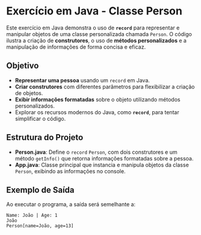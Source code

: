 # Exercício em Java - Classe Person

Este exercício em Java demonstra o uso de **`record`** para representar e manipular objetos de uma classe personalizada chamada `Person`. O código ilustra a criação de **construtores**, o uso de **métodos personalizados** e a manipulação de informações de forma concisa e eficaz.

## Objetivo

* **Representar uma pessoa** usando um `record` em Java.
* **Criar construtores** com diferentes parâmetros para flexibilizar a criação de objetos.
* **Exibir informações formatadas** sobre o objeto utilizando métodos personalizados.
* Explorar os recursos modernos do Java, como **`record`**, para tentar simplificar o código.

## Estrutura do Projeto

* **Person.java**: Define o `record` `Person`, com dois construtores e um método `getInfo()` que retorna informações formatadas sobre a pessoa.
* **App.java**: Classe principal que instancia e manipula objetos da classe `Person`, exibindo as informações no console.

## Exemplo de Saída

Ao executar o programa, a saída será semelhante a:

```
Name: João | Age: 1
João
Person[name=João, age=13]
```